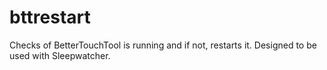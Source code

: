 # bttrestart
Checks of BetterTouchTool is running and if not, restarts it. Designed to be used with Sleepwatcher.
